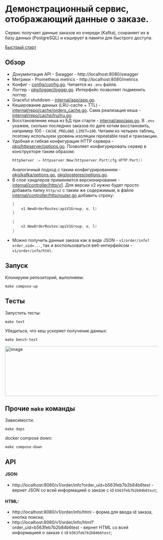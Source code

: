 # Демонстрационный сервис, отображающий данные о заказе. 
Сервис получает данные заказов из очереди (Kafka), сохраняет их в базу данных (PostgreSQL) и кэширует в памяти для быстрого доступа.

[Быстрый старт](https://github.com/andreyxaxa/order_svc?tab=readme-ov-file#%D0%B7%D0%B0%D0%BF%D1%83%D1%81%D0%BA)

## Обзор

- Документация API - Swagger - http://localhost:8080/swagger
- Метрики - Prometheus metrics - http://localhost:8080/metrics
- Конфиг - [config/config.go](https://github.com/andreyxaxa/order_svc/blob/main/config/config.go). Читается из `.env` файла.
- Логгер - [pkg/logger/logger.go](https://github.com/andreyxaxa/order_svc/blob/main/pkg/logger/logger.go). Интерфейс позволяет подменить логгер.
- Graceful shutdown - [internal/app/app.go](https://github.com/andreyxaxa/order_svc/blob/main/internal/app/app.go).
- Кеширование данных (LRU-cache + TTL) - [internal/repo/cache/orders_cache.go](https://github.com/andreyxaxa/order_svc/blob/main/internal/repo/cache/orders_cache.go). Сама реализация кеша - [internal/repo/cache/lru/lru.go](https://github.com/andreyxaxa/order_svc/blob/main/internal/repo/cache/lru/lru.go).
- Восстановление кеша из БД при старте - [internal/app/app.go](https://github.com/andreyxaxa/order_svc/blob/main/internal/app/app.go). В `.env` укажем, сколько последних заказов по дате хотим восстановить, например 100 - `CACHE_PRELOAD_LIMIT=100`. Читаем из четырех таблиц, поэтому используем уровень изоляции repeatable read и транзакции.
- Удобная и гибкая конфигурация HTTP сервера - [pkg/httpserver/options.go](https://github.com/andreyxaxa/order_svc/blob/main/pkg/httpserver/options.go).
  Позволяет конфигурировать сервер в конструкторе таким образом:
  ```go
  httpServer := httpserver.New(httpserver.Port(cfg.HTTP.Port))
  ```
  Аналогичный подход с таким конфигурированием - [pkg/kafka/options.go](https://github.com/andreyxaxa/order_svc/blob/main/pkg/kafka/options.go), [pkg/postgres/options.go](https://github.com/andreyxaxa/order_svc/blob/main/pkg/postgres/options.go).
- В слое хэндлеров применяется версионирование - [internal/controller/http/v1](https://github.com/andreyxaxa/order_svc/tree/main/internal/controller/http/v1).
  Для версии v2 нужно будет просто добавить папку `http/v2` с таким же содержимым, в файле [internal/controller/http/router.go](https://github.com/andreyxaxa/order_svc/blob/main/internal/controller/http/router.go) добавить строку:
  ```go
  {
      v1.NewOrderRoutes(apiV1Group, o, l)
  }

  {
      v2.NewOrderRoutes(apiV1Group, o, l)
  }
  ```
- Можно получить данные заказа как в виде JSON - `v1/order/info?order_uid=...`, так и воспользоваться веб-интерфейсом - `v1/order/info/html`.

## Запуск

Клонируем репозиторий, выполняем:
```
make compose-up
```

## Тесты

Запустить тесты:
```
make test
```

Убедиться, что кеш ускоряет получение данных:
```
make bench-test
```
<img width="1036" height="165" alt="image" src="https://github.com/user-attachments/assets/ac2dc9da-d7f3-48d0-975f-0844bbd50bb7" />

## Прочие `make` команды
Зависимости:
```
make deps
```
docker compose down:
```
make compose-down
```

## API

#### JSON:
- http://localhost:8080/v1/order/info?order_uid=b563feb7b2b84b6test - вернет JSON со всей информацией о заказе с id `b563feb7b2b84b6test`;

#### HTML:
- http://localhost:8080/v1/order/info/html - форма для ввода id заказа, кнопка поиска;
- http://localhost:8080/v1/order/info/html?order_uid=b563feb7b2b84b6test - вернет HTML со всей информацией о заказе с id `b563feb7b2b84b6test`;
